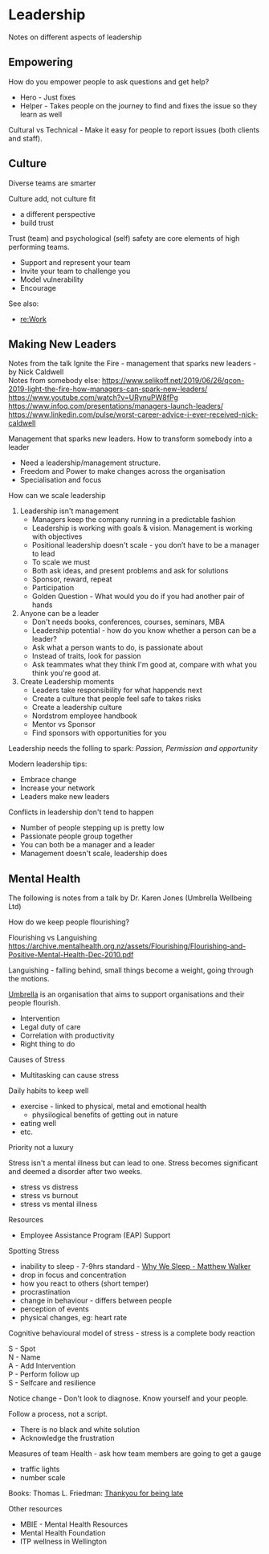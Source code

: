 # Leadership

Notes on different aspects of leadership


## Empowering

How do you empower people to ask questions and get help?

- Hero - Just fixes
- Helper - Takes people on the journey to find and fixes the issue so they learn as well

Cultural vs Technical - Make it easy for people to report issues (both clients and staff).

## Culture
Diverse teams are smarter

Culture add, not culture fit
- a different perspective
- build trust

Trust (team) and psychological (self) safety are core elements of high performing teams.

- Support and represent your team
- Invite your team to challenge you
- Model vulnerability
- Encourage

See also:
- [re:Work](https://rework.withgoogle.com/)

## Making New Leaders
Notes from the talk Ignite the Fire - management that sparks new leaders - by Nick Caldwell  
Notes from somebody else: https://www.selikoff.net/2019/06/26/qcon-2019-light-the-fire-how-managers-can-spark-new-leaders/  
https://www.youtube.com/watch?v=URynuPW8fPg  
https://www.infoq.com/presentations/managers-launch-leaders/  
https://www.linkedin.com/pulse/worst-career-advice-i-ever-received-nick-caldwell

Management that sparks new leaders.
How to transform somebody into a leader
- Need a leadership/management structure.
- Freedom and Power to make changes across the organisation
- Specialisation and focus

How can we scale leadership
1. Leadership isn't management
   - Managers keep the company running in a predictable fashion
   - Leadership is working with goals & vision. Management is working with objectives
   - Positional leadership doesn't scale - you don’t have to be a manager to lead
   - To scale we must
   - Both ask ideas, and present problems and ask for solutions
   - Sponsor, reward, repeat
   - Participation
   - Golden Question - What would you do if you had another pair of hands
2. Anyone can be a leader
   - Don't needs books, conferences, courses, seminars, MBA
   - Leadership potential - how do you know whether a person can be a leader?
   - Ask what a person wants to do, is passionate about
   - Instead of traits, look for passion
   - Ask teammates what they think I'm good at, compare with what you think you're good at.
3. Create Leadership moments
   - Leaders take responsibility for what happends next
   - Create a culture that people feel safe to takes risks
   - Create a leadership culture
   - Nordstrom employee handbook
   - Mentor vs Sponsor
   - Find sponsors with opportunities for you

Leadership needs the folling to spark: _Passion, Permission and opportunity_

Modern leadership tips:
- Embrace change
- Increase your network
- Leaders make new leaders

Conflicts in leadership don't tend to happen
- Number of people stepping up is pretty low
- Passionate people group together
- You can both be a manager and a leader
- Management doesn't scale, leadership does

## Mental Health

The following is notes from a talk by Dr. Karen Jones (Umbrella Wellbeing Ltd)

How do we keep people flourishing?

Flourishing vs Languishing
https://archive.mentalhealth.org.nz/assets/Flourishing/Flourishing-and-Positive-Mental-Health-Dec-2010.pdf

Languishing - falling behind, small things become a weight, going through the motions.

[Umbrella](https://umbrella.org.nz/) is an organisation that aims to support organisations and their people flourish.
- Intervention
- Legal duty of care
- Correlation with productivity
- Right thing to do

Causes of Stress
- Multitasking can cause stress

Daily habits to keep well
- exercise - linked to physical, metal and emotional health
  - physilogical benefits of getting out in nature
- eating well
- etc.

Priority not a luxury

Stress isn't a mental illness but can lead to one. Stress becomes significant and deemed a disorder after two weeks.
- stress vs distress
- stress vs burnout
- stress vs mental illness

Resources
 - Employee Assistance Program (EAP) Support

Spotting Stress
 - inability to sleep - 7-9hrs standard - [Why We Sleep - Matthew Walker](https://www.amazon.com/Why-We-Sleep-Unlocking-Dreams/dp/1501144316)
 - drop in focus and concentration
 - how you react to others (short temper)
 - procrastination
 - change in behaviour - differs between people
 - perception of events
 - physical changes, eg: heart rate

Cognitive behavioural model of stress - stress is a complete body reaction

S - Spot  
N - Name  
A - Add Intervention  
P - Perform follow up  
S - Selfcare and resilience  

Notice change - Don't look to diagnose. Know yourself and your people.

Follow a process, not a script.
- There is no black and white solution
- Acknowledge the frustration

Measures of team Health - ask how team members are going to get a gauge
- traffic lights
- number scale

Books:
Thomas L. Friedman: [Thankyou for being late](https://www.amazon.com/Thank-You-Being-Late-Accelerations/dp/0374273537)

Other resources
- MBIE - Mental Health Resources
- Mental Health Foundation
- ITP wellness in Wellington
